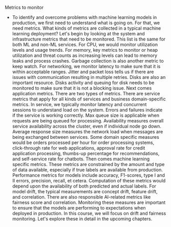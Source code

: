 Metrics to monitor
- To identify and overcome problems with machine learning models in production, we first need to understand what is going on. For that, we need metrics. What kinds of metrics are collected in a typical machine learning deployment? Let's begin by looking at the system and infrastructure metrics that need to be monitored. This list is the same for both ML and non-ML services. For CPU, we would monitor utilization levels and usage trends. For memory, key metrics to monitor or heap utilization and threat counts as increasing levels can lead to memory leaks and process crashes. Garbage collection is also another metric to keep watch. For networking, we monitor latency to make sure that it is within acceptable ranges. Jitter and packet loss tells us if there are issues with communication resulting in multiple retries. Disks are also an important resource. Disks activity and queuing for disk needs to be monitored to make sure that it is not a blocking issue. Next comes application metrics. There are two types of metrics. There are service metrics that apply for all kinds of services and business domain-specific metrics. In service, we typically monitor latency and concurrent sessions to understand load on the system. Errors and failures indicate if the service is working correctly. Max queue size is applicable when requests are being queued for processing. Availability measures overall service availability across the cluster, even if individual node go down. Average response size measures the network load when messages are being exchanged between services. Some domain specific measures would be orders processed per hour for order processing systems, click-through rate for web applications, approval rate for credit application processing, thumbs-up percentage for recommendations, and self-service rate for chatbots. Then comes machine learning specific metrics. These metrics are constrained by the amount and type of data available, especially if true labels are available from production. Performance metrics for models include accuracy, F1-scores, type I and II errors, precision, recall, et cetera. Computation of these metrics would depend upon the availability of both predicted and actual labels. For model drift, the typical measurements are concept drift, feature drift, and correlation. There are also responsible AI-related metrics like fairness score and correlation. Monitoring these measures are important to ensure that the models are performing to expectations when deployed in production. In this course, we will focus on drift and fairness monitoring. Let's explore these in detail in the upcoming chapters.